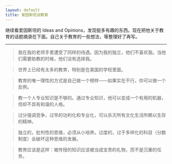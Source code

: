 ```yaml
---
layout: default
title: 爱因斯坦谈教育
---
```



继续看爱因斯坦的 Ideas and Opinions，发现挺多有趣的东西。现在把他关于教育的话题摘录在下面。自己关于教育的一些想法，等整理好了再写。

----------------------

> 我在我的老师手里遭受了同样的待遇。因为我的独立，他们不喜欢我。当他们需要助教的时候，他们没有选择我。

> 世界上已经有太多的教育，特别是在美国的学校里面。

> 教育的唯一理性的方式是自己做一个榜样——如果实在不行，你可以做一个反例。

> 教一个人专业知识是不够的。通过专业知识，他可以变成一个有用的机器，但却不具有和谐的人格。

> 过分强调竞争，过早的功利化和专业化，可以杀灭所有文化生活所赖以生存的精神。

> 独立的，批判性的思维，必须从小培养。过度的，过于多样化的科目（分数制度）会破坏这种思维的发展。

> 教育应该是这样：被传授的知识应该被当成宝贵的礼物，而不是沉重的任务。
